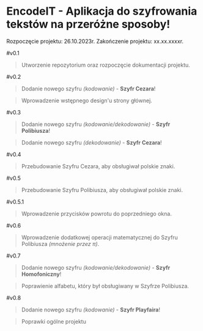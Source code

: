 # EncodeIT - Aplikacja do szyfrowania tekstów na przeróżne sposoby!

Rozpoczęcie projektu: 26.10.2023r.
Zakończenie projektu: xx.xx.xxxxr.

#v0.1
>Utworzenie repozytorium oraz rozpoczęcie dokumentacji projektu.

#v0.2
>Dodanie nowego szyfru *(kodowanie)* - **Szyfr Cezara**!

>Wprowadzenie wstępnego design'u strony głównej.

#v0.3
>Dodanie nowego szyfru *(kodowanie/dekodowanie)* - **Szyfr Polibiusza**!

>Dodanie nowego szyfru *(dekodowanie)* - **Szyfr Cezara**!

#v0.4
>Przebudowanie Szyfru Cezara, aby obsługiwał polskie znaki.

#v0.5
>Przebudowanie Szyfru Polibiusza, aby obsługiwał polskie znaki.

#v0.5.1
>Wprowadzenie przycisków powrotu do poprzedniego okna.

#v0.6
>Wprowadzenie dodatkowej operacji matematycznej do Szyfru Polibiusza *(mnożenie przez π)*.

#v0.7
>Dodanie nowego szyfru *(kodowanie/dekodowanie)* - **Szyfr Homofoniczny**!

>Poprawienie alfabetu, który był obsługiwany w Szyfrze Polibiusza.

#v0.8
> Dodanie nowego szyfru *(kodowanie)* - **Szyfr Playfaira**!

> Poprawki ogólne projektu